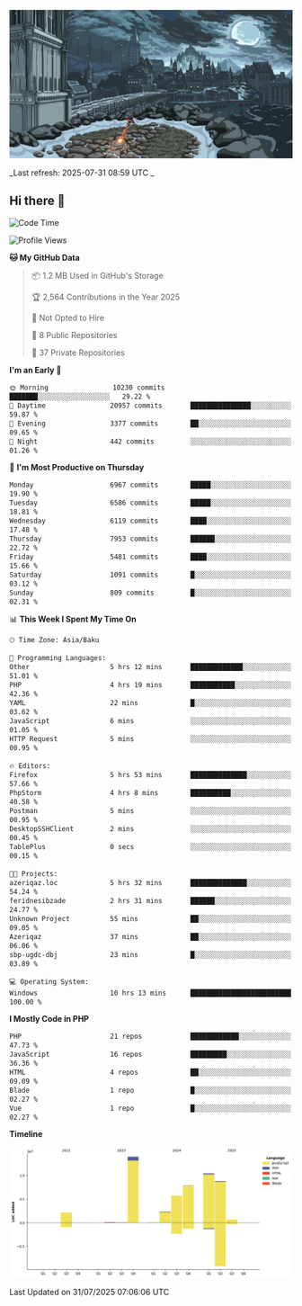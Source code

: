 ![Dark Souls](https://github.com/feridnesibzade/feridnesibzade/blob/main/assets/06a85b703ccc50fcc2214bac56214f48.gif)
<!--WALLPAPER-->
 _Last refresh: 2025-07-31 08:59 UTC _
<!--/WALLPAPER-->

## Hi there 👋

<!--START_SECTION:waka-->
![Code Time](http://img.shields.io/badge/Code%20Time-12%20hrs%2018%20mins-blue)

![Profile Views](http://img.shields.io/badge/Profile%20Views-0-blue)

**🐱 My GitHub Data** 

> 📦 1.2 MB Used in GitHub's Storage 
 > 
> 🏆 2,564 Contributions in the Year 2025
 > 
> 🚫 Not Opted to Hire
 > 
> 📜 8 Public Repositories 
 > 
> 🔑 37 Private Repositories 
 > 
**I'm an Early 🐤** 

```text
🌞 Morning                10230 commits       ███████░░░░░░░░░░░░░░░░░░   29.22 % 
🌆 Daytime                20957 commits       ███████████████░░░░░░░░░░   59.87 % 
🌃 Evening                3377 commits        ██░░░░░░░░░░░░░░░░░░░░░░░   09.65 % 
🌙 Night                  442 commits         ░░░░░░░░░░░░░░░░░░░░░░░░░   01.26 % 
```
📅 **I'm Most Productive on Thursday** 

```text
Monday                   6967 commits        █████░░░░░░░░░░░░░░░░░░░░   19.90 % 
Tuesday                  6586 commits        █████░░░░░░░░░░░░░░░░░░░░   18.81 % 
Wednesday                6119 commits        ████░░░░░░░░░░░░░░░░░░░░░   17.48 % 
Thursday                 7953 commits        ██████░░░░░░░░░░░░░░░░░░░   22.72 % 
Friday                   5481 commits        ████░░░░░░░░░░░░░░░░░░░░░   15.66 % 
Saturday                 1091 commits        █░░░░░░░░░░░░░░░░░░░░░░░░   03.12 % 
Sunday                   809 commits         █░░░░░░░░░░░░░░░░░░░░░░░░   02.31 % 
```


📊 **This Week I Spent My Time On** 

```text
🕑︎ Time Zone: Asia/Baku

💬 Programming Languages: 
Other                    5 hrs 12 mins       █████████████░░░░░░░░░░░░   51.01 % 
PHP                      4 hrs 19 mins       ███████████░░░░░░░░░░░░░░   42.36 % 
YAML                     22 mins             █░░░░░░░░░░░░░░░░░░░░░░░░   03.62 % 
JavaScript               6 mins              ░░░░░░░░░░░░░░░░░░░░░░░░░   01.05 % 
HTTP Request             5 mins              ░░░░░░░░░░░░░░░░░░░░░░░░░   00.95 % 

🔥 Editors: 
Firefox                  5 hrs 53 mins       ██████████████░░░░░░░░░░░   57.66 % 
PhpStorm                 4 hrs 8 mins        ██████████░░░░░░░░░░░░░░░   40.58 % 
Postman                  5 mins              ░░░░░░░░░░░░░░░░░░░░░░░░░   00.95 % 
DesktopSSHClient         2 mins              ░░░░░░░░░░░░░░░░░░░░░░░░░   00.45 % 
TablePlus                0 secs              ░░░░░░░░░░░░░░░░░░░░░░░░░   00.15 % 

🐱‍💻 Projects: 
azeriqaz.loc             5 hrs 32 mins       ██████████████░░░░░░░░░░░   54.24 % 
feridnesibzade           2 hrs 31 mins       ██████░░░░░░░░░░░░░░░░░░░   24.77 % 
Unknown Project          55 mins             ██░░░░░░░░░░░░░░░░░░░░░░░   09.05 % 
Azeriqaz                 37 mins             ██░░░░░░░░░░░░░░░░░░░░░░░   06.06 % 
sbp-ugdc-dbj             23 mins             █░░░░░░░░░░░░░░░░░░░░░░░░   03.89 % 

💻 Operating System: 
Windows                  10 hrs 13 mins      █████████████████████████   100.00 % 
```

**I Mostly Code in PHP** 

```text
PHP                      21 repos            ████████████░░░░░░░░░░░░░   47.73 % 
JavaScript               16 repos            █████████░░░░░░░░░░░░░░░░   36.36 % 
HTML                     4 repos             ██░░░░░░░░░░░░░░░░░░░░░░░   09.09 % 
Blade                    1 repo              █░░░░░░░░░░░░░░░░░░░░░░░░   02.27 % 
Vue                      1 repo              █░░░░░░░░░░░░░░░░░░░░░░░░   02.27 % 
```



**Timeline**

![Lines of Code chart](https://raw.githubusercontent.com/feridnesibzade/feridnesibzade/main/assets/bar_graph.png)


 Last Updated on 31/07/2025 07:06:06 UTC
<!--END_SECTION:waka-->
